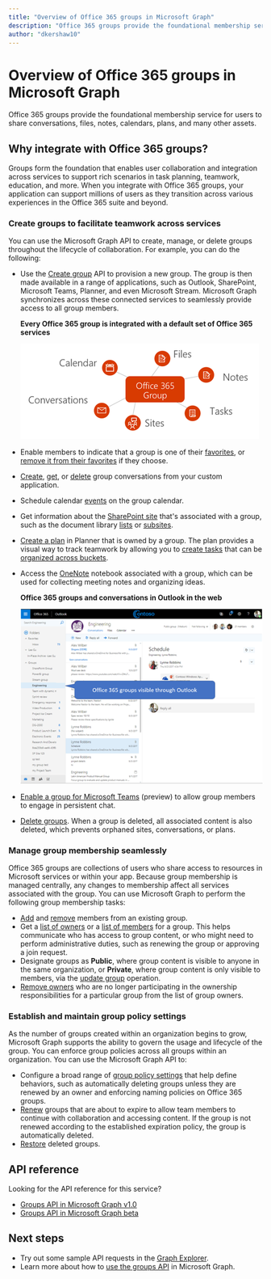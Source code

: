 ```yaml
---
title: "Overview of Office 365 groups in Microsoft Graph"
description: "Office 365 groups provide the foundational membership service for users to share conversations, files, notes, calendars, plans, and many other assets. "
author: "dkershaw10"
---
```


# Overview of Office 365 groups in Microsoft Graph

Office 365 groups provide the foundational membership service for users to share conversations, files, notes, calendars, plans, and many other assets. 

## Why integrate with Office 365 groups?   

Groups form the foundation that enables user collaboration and integration across services to support rich scenarios in task planning, teamwork, education, and more. When you integrate with Office 365 groups, your application can support millions of users as they transition across various experiences in the Office 365 suite and beyond.  
 
### Create groups to facilitate teamwork across services 
 
You can use the Microsoft Graph API to create, manage, or delete groups throughout the lifecycle of collaboration. For example, you can do the following:  
 
- Use the [Create group](/graph/api/group-post-groups?view=graph-rest-1.0) API to provision a new group. The group is then made available in a range of applications, such as Outlook, SharePoint, Microsoft Teams, Planner, and even Microsoft Stream. Microsoft Graph synchronizes across these connected services to seamlessly provide access to all group members.  
 
    **Every Office 365 group is integrated with a default set of Office 365 services**

    ![Diagram showing Office 365 group integration with files, notes, tasks, sites, conversations, and calendar](images/office365-groups-concept-overview-related-services-infographic.png)  

- Enable members to indicate that a group is one of their [favorites](/graph/api/group-addfavorite?view=graph-rest-1.0), or [remove it from their favorites](/graph/api/group-removefavorite?view=graph-rest-1.0) if they choose. 
- [Create](/graph/api/group-post-conversations?view=graph-rest-1.0), [get](/graph/api/group-get-conversation?view=graph-rest-1.0), or [delete](/graph/api/group-delete-conversation?view=graph-rest-1.0) group conversations from your custom application. 
- Schedule calendar [events](/graph/api/resources/event?view=graph-rest-1.0) on the group calendar. 
- Get information about the [SharePoint site](/graph/api/resources/site?view=graph-rest-1.0) that's associated with a group, such as the document library [lists](/graph/api/list-list?view=graph-rest-1.0) or [subsites](/graph/api/site-list-subsites?view=graph-rest-1.0). 
- [Create a plan](/graph/api/planner-post-buckets?view=graph-rest-1.0) in Planner that is owned by a group. The plan provides a visual way to track teamwork by allowing you to [create tasks](/graph/api/planner-post-tasks?view=graph-rest-1.0) that can be [organized across buckets](/graph/api/planner-post-buckets?view=graph-rest-1.0). 
- Access the [OneNote](/graph/api/resources/onenote?view=graph-rest-1.0) notebook associated with a group, which can be used for collecting meeting notes and organizing ideas. 
  
    **Office 365 groups and conversations in Outlook in the web**

    ![Screenshot of Outlook on the web with groups listed in the Groups folder](images/office365-groups-concept-overview-groups-in-outlook.png) 

- [Enable a group for Microsoft Teams](/graph/api/team-put-teams?view=graph-rest-beta) (preview) to allow group members to engage in persistent chat.  
- [Delete groups](/graph/api/group-delete?view=graph-rest-1.0). When a group is deleted, all associated content is also deleted, which prevents orphaned sites, conversations, or plans. 
 
### Manage group membership seamlessly 
 
Office 365 groups are collections of users who share access to resources in Microsoft services or within your app. Because group membership is managed centrally, any changes to membership affect all services associated with the group. You can use Microsoft Graph to perform the following group membership tasks:
 
- [Add](/graph/api/group-post-members?view=graph-rest-1.0) and [remove](/graph/api/group-delete-members?view=graph-rest-1.0) members from an existing group. 
- Get a [list of owners](/graph/api/group-list-owners?view=graph-rest-1.0) or a [list of members](/graph/api/group-list-members?view=graph-rest-1.0) for a group. This helps communicate who has access to group content, or who might need to perform administrative duties, such as renewing the group or approving a join request. 
- Designate groups as **Public**, where group content is visible to anyone in the same organization, or **Private**, where group content is only visible to members, via the [update group](/graph/api/group-update?view=graph-rest-1.0) operation. 
- [Remove owners](/graph/api/group-delete-owners?view=graph-rest-1.0) who are no longer participating in the ownership responsibilities for a particular group from the list of group owners. 
 
### Establish and maintain group policy settings 
 
As the number of groups created within an organization begins to grow, Microsoft Graph supports the ability to govern the usage and lifecycle of the group. You can enforce group policies across all groups within an organization. You can use the Microsoft Graph API to:

- Configure a broad range of [group policy settings](/graph/api/resources/groupsetting?view=graph-rest-1.0) that help define behaviors, such as automatically deleting groups unless they are renewed by an owner and enforcing naming policies on Office 365 groups. 
- [Renew](/graph/api/group-renew?view=graph-rest-1.0) groups that are about to expire to allow team members to continue with collaboration and accessing content. If the group is not renewed according to the established expiration policy, the group is automatically deleted. 
- [Restore](/graph/api/directory-deleteditems-restore?view=graph-rest-1.0) deleted groups.

## API reference
Looking for the API reference for this service?

- [Groups API in Microsoft Graph v1.0](/graph/api/resources/groups-overview?view=graph-rest-1.0)
- [Groups API in Microsoft Graph beta](/graph/api/resources/groups-overview?view=graph-rest-beta)


## Next steps

- Try out some sample API requests in the [Graph Explorer](https://developer.microsoft.com/graph/graph-explorer). 
- Learn more about how to [use the groups API](/graph/api/resources/groups-overview?view=graph-rest-1.0) in Microsoft Graph.
